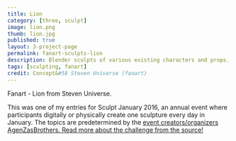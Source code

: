 ```yaml
---
title: Lion
category: [three, sculpt]
image: lion.png
thumb: lion.jpg
published: true
layout: 3-project-page
permalink: fanart-sculpts-lion
description: Blender sculpts of various existing characters and props.
tags: [sculpting, fanart]
credit: Concept&#58 Steven Universe (fanart)
---
```

Fanart - Lion from Steven Universe.

This was one of my entries for Sculpt January 2016, an annual event where participants digitally or physically create one sculpture every day in January. The topics are predetermined by the [event creators/organizers AgenZasBrothers. Read more about the challenge from the source!](https://agenzasbrothers.com/en/sculptjanuary-2016/) 
